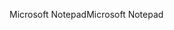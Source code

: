 <span data-ttu-id="88111-101">Microsoft Notepad</span><span class="sxs-lookup"><span data-stu-id="88111-101">Microsoft Notepad</span></span>